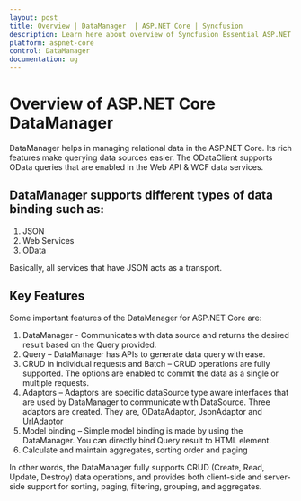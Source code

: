 ```yaml
---
layout: post
title: Overview | DataManager  | ASP.NET Core | Syncfusion
description: Learn here about overview of Syncfusion Essential ASP.NET Core DataManager Control, its elements, and more.
platform: aspnet-core
control: DataManager
documentation: ug
---
```


# Overview of ASP.NET Core DataManager

DataManager helps in managing relational data in the ASP.NET Core. Its rich features make querying data sources easier. The ODataClient supports OData queries that are enabled in the Web API & WCF data services.

## DataManager supports different types of data binding such as:

1. JSON
2. Web Services
3. OData

Basically, all services that have JSON acts as a transport.

## Key Features

Some important features of the DataManager for ASP.NET Core are:

1. DataManager - Communicates with data source and returns the desired result based on the Query provided.
2. Query – DataManager has APIs to generate data query with ease.
3. CRUD in individual requests and Batch – CRUD operations are fully supported. The options are enabled to commit the data as a single or multiple requests.
4. Adaptors – Adaptors are specific dataSource type aware interfaces that are used by DataManager to communicate with DataSource. Three adaptors are created. They are, ODataAdaptor, JsonAdaptor and UrlAdaptor
5. Model binding – Simple model binding is made by using the DataManager. You can directly bind Query result to HTML element.
6. Calculate and maintain aggregates, sorting order and paging

In other words, the DataManager fully supports CRUD (Create, Read, Update, Destroy) data operations, and provides both client-side and server-side support for sorting, paging, filtering, grouping, and aggregates.
